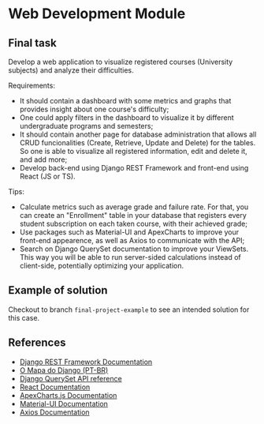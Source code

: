 # Web Development Module

## Final task

Develop a web application to visualize registered courses (University subjects) and analyze their difficulties.

Requirements:
- It should contain a dashboard with some metrics and graphs that provides insight about one course's difficulty;
- One could apply filters in the dashboard to visualize it by different undergraduate programs and semesters;
- It should contain another page for database administration that allows all CRUD funcionalities (Create, Retrieve, Update and Delete) for the tables. So one is able to visualize all registered information, edit and delete it, and add more;
- Develop back-end using Django REST Framework and front-end using React (JS or TS).

Tips:
- Calculate metrics such as average grade and failure rate. For that, you can create an "Enrollment" table in your database that registers every student subscription on each taken course, with their achieved grade;
- Use packages such as Material-UI and ApexCharts to improve your front-end appearence, as well as Axios to communicate with the API;
- Search on Django QuerySet documentation to improve your ViewSets. This way you will be able to run server-sided calculations instead of client-side, potentially optimizing your application.

## Example of solution

Checkout to branch ```final-project-example``` to see an intended solution for this case.

## References

- [Django REST Framework Documentation](https://www.django-rest-framework.org/)
- [O Mapa do Django (PT-BR)](https://www.youtube.com/watch?v=-nTJz0dA7As)
- [Django QuerySet API reference](https://docs.djangoproject.com/en/5.1/ref/models/querysets/)
- [React Documentation](https://reactjs.org/docs/getting-started.html)
- [ApexCharts.js Documentation](https://apexcharts.com/)
- [Material-UI Documentation](https://mui.com/getting-started/usage/)
- [Axios Documentation](https://axios-http.com/docs/intro)